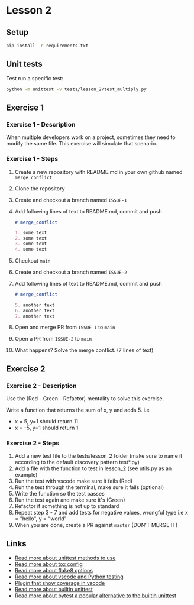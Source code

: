 # Lesson 2

## Setup

```bash
pip install -r requirements.txt
```

## Unit tests

Test run a specific test:

```bash
python -m unittest -v tests/lesson_2/test_multiply.py
```

## Exercise 1

### Exercise 1 - Description

When multiple developers work on a project, sometimes they need to modify the same file. This exercise will simulate that scenario.

### Exercise 1 - Steps

1. Create a new repository with README.md in your own github named `merge_conflict`
2. Clone the repository
3. Create and checkout a branch named `ISSUE-1`
4. Add following lines of text to README.md, commit and push

    ```markdown
   # merge_conflict

    1. some text
    2. some text
    3. some text
    4. some text
    ```

5. Checkout `main`
6. Create and checkout a branch named `ISSUE-2`
7. Add following lines of text to README.md, commit and push

    ```markdown
    # merge_conflict

    5. another text
    6. another text
    7. another text
    ```

8. Open and merge PR from `ISSUE-1` to `main`
9. Open a PR from `ISSUE-2` to `main`
10. What happens? Solve the merge conflict. (7 lines of text)

## Exercise 2

### Exercise 2 - Description

Use the (Red - Green - Refactor) mentality to solve this exercise.

Write a function that returns the sum of x, y and adds 5. i.e

* x = 5, y=1 should return 11
* x = -5, y=1 should return 1

### Exercise 2 - Steps

1. Add a new test file to the tests/lesson_2 folder (make sure to name it according to the default discovery pattern test*.py)
2. Add a file with the function to test in lesson_2 (see utils.py as an example)
3. Run the test with vscode make sure it fails (Red)
4. Run the test through the terminal, make sure it fails (optional)
5. Write the function so the test passes
6. Run the test again and make sure it's (Green)
7. Refactor if something is not up to standard
8. Repeat step 3 - 7 and add tests for negative values, wrongful type i.e x = "hello", y = "world"
9. When you are done, create a PR against `master` (DON'T MERGE IT)

## Links

* [Read more about unittest methods to use](https://docs.python.org/3.8/library/unittest.html#deprecated-aliases)
* [Read more about tox config](https://tox.readthedocs.io/en/latest/config.html)
* [Read more about flake8 options](https://flake8.pycqa.org/en/latest/user/options.html)
* [Read more about vscode and Python testing](https://code.visualstudio.com/docs/python/testing)
* [Plugin that show coverage in vscode](https://marketplace.visualstudio.com/items?itemName=ryanluker.vscode-coverage-gutters)
* [Read more about builtin unittest](https://docs.python.org/3/library/unittest.html)
* [Read more about pytest a popular alternative to the builtin unittest](https://docs.pytest.org/en/stable/)
